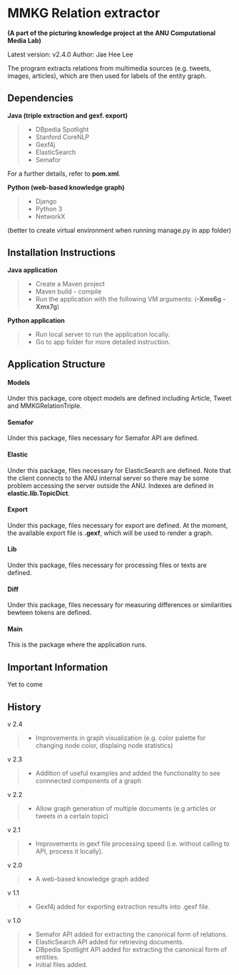 MMKG Relation extractor
===================

**(A part of the picturing knowledge project at the ANU Computational Media Lab)**

Latest version: v2.4.0
Author: Jae Hee Lee

The program extracts relations from multimedia sources (e.g. tweets, images, articles), which are then used for labels of the entity graph.


Dependencies
-------------

**Java (triple extraction and gexf. export)**

> - DBpedia Spotlight
> - Stanford CoreNLP
> - Gexf4j
> - ElasticSearch
> - Semafor

For a further details, refer to **pom.xml**.

**Python (web-based knowledge graph)**

> - Django
> - Python 3
> - NetworkX

(better to create virtual environment when running manage.py in app folder)

Installation Instructions
-------------------------

**Java application**

> - Create a Maven project
> - Maven build - compile
> - Run the application with the following VM arguments: (**-Xms6g -Xmx7g**)

**Python application**

> - Run local server to run the application locally.
> - Go to app folder for more detailed instruction.

Application Structure
---------------------

#### Models

Under this package, core object models are defined including Article, Tweet and MMKGRelationTriple.

#### Semafor

Under this package, files necessary for Semafor API are defined.

#### Elastic

Under this package, files necessary for ElasticSearch are defined. Note that the client connects to the ANU internal server so there may be some problem accessing the server outside the ANU. Indexes are defined in **elastic.lib.TopicDict**.

#### Export

Under this package, files necessary for export are defined. At the moment, the available export file is **.gexf**, which will be used to render a graph.

#### Lib

Under this package, files necessary for processing files or texts are defined.

#### Diff

Under this package, files necessary for measuring differences or similarities bewteen tokens are defined.

#### Main

This is the package where the application runs.

Important Information
---------------------

Yet to come

History
-------

v 2.4

> - Improvements in graph visualization (e.g. color palette for changing node color, displaing node statistics)

v 2.3

> - Addition of useful examples and added the functionality to see connnected components of a graph

v 2.2

> - Allow graph generation of multiple documents (e.g articles or tweets in a certain topic)

v 2.1

> - Improvements in gexf file processing speed (i.e. without calling to API, process it locally).

v 2.0

> - A web-based knowledge graph added

v 1.1

> - Gexf4j added for exporting extraction results into .gexf file.

v 1.0

> - Semafor API added for extracting the canonical form of relations.
> - ElasticSearch API added for retrieving documents.
> - DBpedia Spotlight API added for extracting the canonical form of entities.
> - Initial files added.
